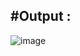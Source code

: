 #Output :
---
![image](https://github.com/user-attachments/assets/dea24675-ea1e-49aa-97c1-309fd024f76f)
